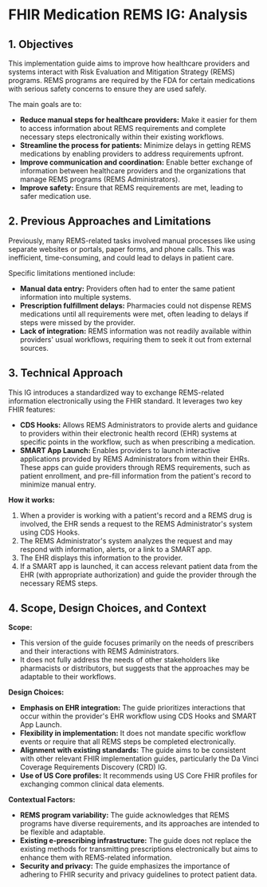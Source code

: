 # FHIR Medication REMS IG: Analysis

## 1. Objectives 

This implementation guide aims to improve how healthcare providers and systems interact with Risk Evaluation and Mitigation Strategy (REMS) programs. REMS programs are required by the FDA for certain medications with serious safety concerns to ensure they are used safely. 

The main goals are to:

* **Reduce manual steps for healthcare providers:** Make it easier for them to access information about REMS requirements and complete necessary steps electronically within their existing workflows.
* **Streamline the process for patients:** Minimize delays in getting REMS medications by enabling providers to address requirements upfront.
* **Improve communication and coordination:** Enable better exchange of information between healthcare providers and the organizations that manage REMS programs (REMS Administrators).
* **Improve safety:** Ensure that REMS requirements are met, leading to safer medication use.

## 2. Previous Approaches and Limitations

Previously, many REMS-related tasks involved manual processes like using separate websites or portals, paper forms, and phone calls. This was inefficient, time-consuming, and could lead to delays in patient care.

Specific limitations mentioned include:

* **Manual data entry:** Providers often had to enter the same patient information into multiple systems.
* **Prescription fulfillment delays:** Pharmacies could not dispense REMS medications until all requirements were met, often leading to delays if steps were missed by the provider.
* **Lack of integration:** REMS information was not readily available within providers' usual workflows, requiring them to seek it out from external sources.

## 3.  Technical Approach

This IG introduces a standardized way to exchange REMS-related information electronically using the FHIR standard. It leverages two key FHIR features:

* **CDS Hooks:** Allows REMS Administrators to provide alerts and guidance to providers within their electronic health record (EHR) systems at specific points in the workflow, such as when prescribing a medication.
* **SMART App Launch:** Enables providers to launch interactive applications provided by REMS Administrators from within their EHRs. These apps can guide providers through REMS requirements, such as patient enrollment, and pre-fill information from the patient's record to minimize manual entry.

**How it works:**

1. When a provider is working with a patient's record and a REMS drug is involved, the EHR sends a request to the REMS Administrator's system using CDS Hooks.
2. The REMS Administrator's system analyzes the request and may respond with information, alerts, or a link to a SMART app.
3. The EHR displays this information to the provider.
4. If a SMART app is launched, it can access relevant patient data from the EHR (with appropriate authorization) and guide the provider through the necessary REMS steps.

## 4. Scope, Design Choices, and Context

**Scope:**

* This version of the guide focuses primarily on the needs of prescribers and their interactions with REMS Administrators.
* It does not fully address the needs of other stakeholders like pharmacists or distributors, but suggests that the approaches may be adaptable to their workflows.

**Design Choices:**

* **Emphasis on EHR integration:** The guide prioritizes interactions that occur within the provider's EHR workflow using CDS Hooks and SMART App Launch.
* **Flexibility in implementation:** It does not mandate specific workflow events or require that all REMS steps be completed electronically.
* **Alignment with existing standards:** The guide aims to be consistent with other relevant FHIR implementation guides, particularly the Da Vinci Coverage Requirements Discovery (CRD) IG.
* **Use of US Core profiles:** It recommends using US Core FHIR profiles for exchanging common clinical data elements.

**Contextual Factors:**

* **REMS program variability:** The guide acknowledges that REMS programs have diverse requirements, and its approaches are intended to be flexible and adaptable.
* **Existing e-prescribing infrastructure:** The guide does not replace the existing methods for transmitting prescriptions electronically but aims to enhance them with REMS-related information.
* **Security and privacy:** The guide emphasizes the importance of adhering to FHIR security and privacy guidelines to protect patient data.
